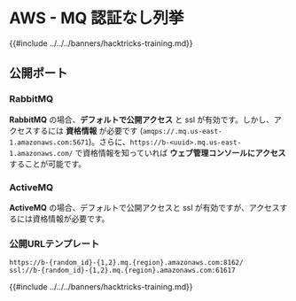 # AWS - MQ 認証なし列挙

{{#include ../../../banners/hacktricks-training.md}}

## 公開ポート

### **RabbitMQ**

**RabbitMQ** の場合、**デフォルトで公開アクセス** と ssl が有効です。しかし、アクセスするには **資格情報** が必要です (`amqps://.mq.us-east-1.amazonaws.com:5671`​​)。さらに、`https://b-<uuid>.mq.us-east-1.amazonaws.com/` で資格情報を知っていれば **ウェブ管理コンソールにアクセス** することが可能です。

### ActiveMQ

**ActiveMQ** の場合、デフォルトで公開アクセスと ssl が有効ですが、アクセスするには資格情報が必要です。

### 公開URLテンプレート
```
https://b-{random_id}-{1,2}.mq.{region}.amazonaws.com:8162/
ssl://b-{random_id}-{1,2}.mq.{region}.amazonaws.com:61617
```
{{#include ../../../banners/hacktricks-training.md}}
